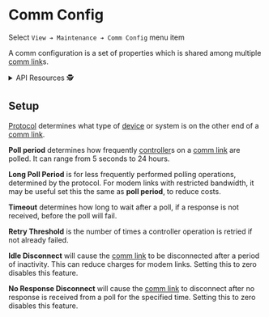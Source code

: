 # Comm Config

Select `View ➔ Maintenance ➔ Comm Config` menu item

A comm configuration is a set of properties which is shared among multiple
[comm link]s.

<details>
<summary>API Resources 🕵️ </summary>

* `iris/api/comm_config` (primary)
* `iris/api/comm_config/{name}`

| Access       | Primary     | Secondary |
|--------------|-------------|-----------|
| 👁️  View      | name        |           |
| 💡 Manage    |             | timeout\_ms, retry\_threshold, idle\_disconnect\_sec, no\_response\_disconnect\_sec |
| 🔧 Configure | description | protocol, poll\_period\_sec, long\_poll\_period\_sec |

</details>

## Setup

[Protocol] determines what type of [device] or system is on the other end of
a [comm link].

**Poll period** determines how frequently [controller]s on a [comm link] are
polled.  It can range from 5 seconds to 24 hours.

**Long Poll Period** is for less frequently performed polling operations,
determined by the protocol.  For modem links with restricted bandwidth, it
may be useful set this the same as **poll period**, to reduce costs.

**Timeout** determines how long to wait after a poll, if a response is not
received, before the poll will fail.

**Retry Threshold** is the number of times a controller operation is retried
if not already failed.

**Idle Disconnect** will cause the [comm link] to be disconnected after a
period of inactivity.  This can reduce charges for modem links.  Setting this
to zero disables this feature.

**No Response Disconnect** will cause the [comm link] to disconnect after no
response is received from a poll for the specified time.  Setting this to zero
disables this feature.


[comm link]: comm_links.html
[controller]: controllers.html
[device]: controllers.html#devices
[protocol]: protocols.html
